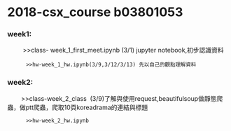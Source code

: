 # 2018-csx_course b03801053
### week1: 

          >>class- week_1_first_meet.ipynb (3/1) jupyter notebook,初步認識資料
        
          >>hw-week_1_hw.ipynb(3/9,3/12/3/13) 先以自己的觀點理解資料
### week2:

          >>class-week_2_class  (3/9)了解與使用request,beautifulsoup做靜態爬蟲，做ptt爬蟲，爬取10頁koreadrama的連結與標題
        
          >>hw-week_2_hw.ipynb

